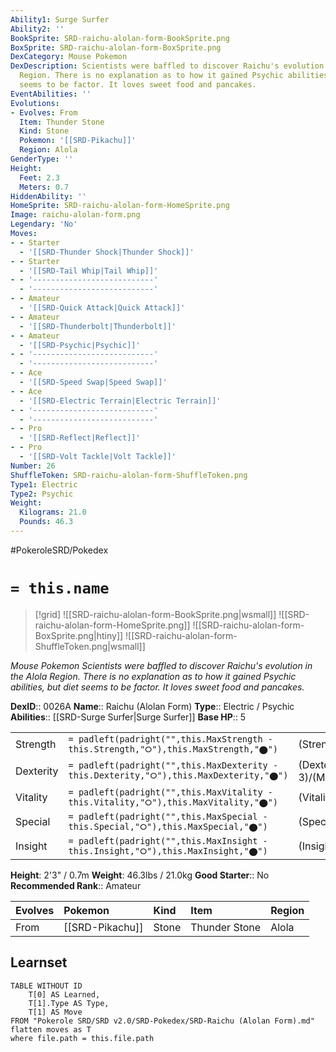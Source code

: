 ```yaml
---
Ability1: Surge Surfer
Ability2: ''
BookSprite: SRD-raichu-alolan-form-BookSprite.png
BoxSprite: SRD-raichu-alolan-form-BoxSprite.png
DexCategory: Mouse Pokemon
DexDescription: Scientists were baffled to discover Raichu's evolution in the Alola
  Region. There is no explanation as to how it gained Psychic abilities, but diet
  seems to be factor. It loves sweet food and pancakes.
EventAbilities: ''
Evolutions:
- Evolves: From
  Item: Thunder Stone
  Kind: Stone
  Pokemon: '[[SRD-Pikachu]]'
  Region: Alola
GenderType: ''
Height:
  Feet: 2.3
  Meters: 0.7
HiddenAbility: ''
HomeSprite: SRD-raichu-alolan-form-HomeSprite.png
Image: raichu-alolan-form.png
Legendary: 'No'
Moves:
- - Starter
  - '[[SRD-Thunder Shock|Thunder Shock]]'
- - Starter
  - '[[SRD-Tail Whip|Tail Whip]]'
- - '---------------------------'
  - '---------------------------'
- - Amateur
  - '[[SRD-Quick Attack|Quick Attack]]'
- - Amateur
  - '[[SRD-Thunderbolt|Thunderbolt]]'
- - Amateur
  - '[[SRD-Psychic|Psychic]]'
- - '---------------------------'
  - '---------------------------'
- - Ace
  - '[[SRD-Speed Swap|Speed Swap]]'
- - Ace
  - '[[SRD-Electric Terrain|Electric Terrain]]'
- - '---------------------------'
  - '---------------------------'
- - Pro
  - '[[SRD-Reflect|Reflect]]'
- - Pro
  - '[[SRD-Volt Tackle|Volt Tackle]]'
Number: 26
ShuffleToken: SRD-raichu-alolan-form-ShuffleToken.png
Type1: Electric
Type2: Psychic
Weight:
  Kilograms: 21.0
  Pounds: 46.3
---
```


#PokeroleSRD/Pokedex

# `= this.name`

> [!grid]
> ![[SRD-raichu-alolan-form-BookSprite.png|wsmall]]
> ![[SRD-raichu-alolan-form-HomeSprite.png]]
> ![[SRD-raichu-alolan-form-BoxSprite.png|htiny]]
> ![[SRD-raichu-alolan-form-ShuffleToken.png|wsmall]]


*Mouse Pokemon*
*Scientists were baffled to discover Raichu's evolution in the Alola Region. There is no explanation as to how it gained Psychic abilities, but diet seems to be factor. It loves sweet food and pancakes.*

**DexID**:: 0026A
**Name**:: Raichu (Alolan Form)
**Type**:: Electric / Psychic
**Abilities**:: [[SRD-Surge Surfer|Surge Surfer]]
**Base HP**:: 5

|           |                                                                                        |                                          |
| --------- | -------------------------------------------------------------------------------------- | ---------------------------------------- |
| Strength  | `= padleft(padright("",this.MaxStrength - this.Strength,"⭘"),this.MaxStrength,"⬤")`    | (Strength::2)/(MaxStrength::5)   |
| Dexterity | `= padleft(padright("",this.MaxDexterity - this.Dexterity,"⭘"),this.MaxDexterity,"⬤")` | (Dexterity:: 3)/(MaxDexterity::6) |
| Vitality  | `= padleft(padright("",this.MaxVitality - this.Vitality,"⭘"),this.MaxVitality,"⬤")`    | (Vitality::2)/(MaxVitality::4)   |
| Special   | `= padleft(padright("",this.MaxSpecial - this.Special,"⭘"),this.MaxSpecial,"⬤")`       | (Special::3)/(MaxSpecial::6)     |
| Insight   | `= padleft(padright("",this.MaxInsight - this.Insight,"⭘"),this.MaxInsight,"⬤")`       | (Insight::2)/(MaxInsight::5)     |

**Height**: 2'3" / 0.7m
**Weight**: 46.3lbs / 21.0kg
**Good Starter**:: No
**Recommended Rank**:: Amateur

| Evolves   | Pokemon         | Kind   | Item          | Region   |
|:----------|:----------------|:-------|:--------------|:---------|
| From      | [[SRD-Pikachu]] | Stone  | Thunder Stone | Alola    |

## Learnset

```dataview
TABLE WITHOUT ID
    T[0] AS Learned,
    T[1].Type AS Type,
    T[1] AS Move
FROM "Pokerole SRD/SRD v2.0/SRD-Pokedex/SRD-Raichu (Alolan Form).md"
flatten moves as T
where file.path = this.file.path
```
